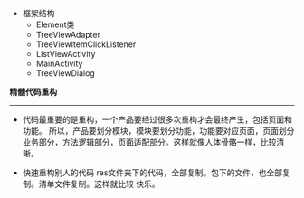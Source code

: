 

- 框架结构
   - Element类
   - TreeViewAdapter
   - TreeViewItemClickListener
   - ListViewActivity
   - MainActivity
   - TreeViewDialog

**精髓代码重构**

----------
- 代码最重要的是重构，一个产品要经过很多次重构才会最终产生，包括页面和功能。
所以，产品要划分模块，模块要划分功能，功能要对应页面，页面划分业务部分，方法逻辑部分，页面适配部分。这样就像人体骨骼一样，比较清晰。

- 快速重构别人的代码
res文件夹下的代码，全部复制。包下的文件，也全部复制。清单文件复制。这样就比较
快乐。